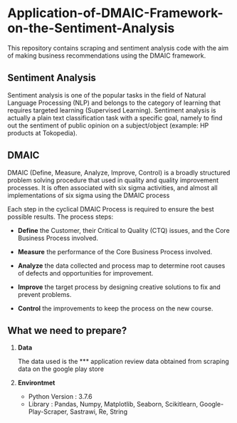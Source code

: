 # Application-of-DMAIC-Framework-on-the-Sentiment-Analysis

This repository contains scraping and sentiment analysis code with the aim of making business recommendations using the DMAIC framework.

## Sentiment Analysis
Sentiment analysis is one of the popular tasks in the field of Natural Language Processing (NLP) and belongs to the category of learning that requires targeted learning (Supervised Learning). Sentiment analysis is actually a plain text classification task with a specific goal, namely to find out the sentiment of public opinion on a subject/object (example: HP products at Tokopedia). 

## DMAIC
DMAIC (Define, Measure, Analyze, Improve, Control) is a broadly structured problem solving procedure that
used in quality and quality improvement processes. It is often associated
with six sigma activities, and almost all implementations of six sigma
using the DMAIC process

Each step in the cyclical DMAIC Process is required to ensure the best possible results. The process steps:

* **Define** the Customer, their Critical to Quality (CTQ) issues, and the Core Business Process involved.

* **Measure** the performance of the Core Business Process involved.

* **Analyze** the data collected and process map to determine root causes of defects and opportunities for improvement.

* **Improve** the target process by designing creative solutions to fix and prevent problems.

* **Control** the improvements to keep the process on the new course.


## What we need to prepare?
1.   **Data**

     The data used is the *** application review data obtained from scraping data on the google play store

2.   **Environtmet**
      *   Python Version : 3.7.6
      *   Library : Pandas, Numpy, Matplotlib, Seaborn, Scikitlearn, Google-Play-Scraper, Sastrawi, Re, String
